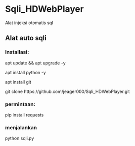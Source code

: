 # Sqli_HDWebPlayer
Alat injeksi otomatis sql

<h2>Alat auto sqli</h2>
<h3>Installasi:</h3>
<p>apt update && apt upgrade -y</p>
<p>apt install python -y</p>
<p>apt install git</p>
<p>git clone https://github.com/jeager000/Sqli_HDWebPlayer.git</p>
<h3>permintaan:</h3>
<p>pip install requests</p>
<h3>menjalankan</h3>
<p>python sqli.py</p>















